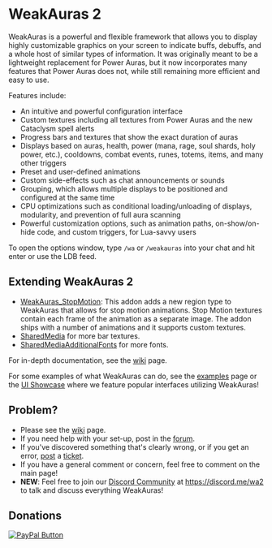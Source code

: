 # WeakAuras 2

WeakAuras is a powerful and flexible framework that allows you to display highly customizable graphics on your screen to indicate buffs, debuffs, and a whole host of similar types of information. It was originally meant to be a lightweight replacement for Power Auras, but it now incorporates many features that Power Auras does not, while still remaining more efficient and easy to use.

Features include:
* An intuitive and powerful configuration interface
* Custom textures including all textures from Power Auras and the new Cataclysm spell alerts
* Progress bars and textures that show the exact duration of auras
* Displays based on auras, health, power (mana, rage, soul shards, holy power, etc.), cooldowns, combat events, runes, totems, items, and many other triggers
* Preset and user-defined animations
* Custom side-effects such as chat announcements or sounds
* Grouping, which allows multiple displays to be positioned and configured at the same time
* CPU optimizations such as conditional loading/unloading of displays, modularity, and prevention of full aura scanning
* Powerful customization options, such as animation paths, on-show/on-hide code, and custom triggers, for Lua-savvy users

To open the options window, type `/wa` or `/weakauras` into your chat and hit enter or use the LDB feed.

## Extending WeakAuras 2
* [WeakAuras_StopMotion](https://www.wowace.com/addons/weakauras-stop-motion): This addon adds a new region type to WeakAuras that allows for stop motion animations. Stop Motion textures contain each frame of the animation as a separate image. The addon ships with a number of animations and it supports custom textures.
* [SharedMedia](https://www.wowace.com/addons/sharedmedia) for more bar textures.
* [SharedMediaAdditionalFonts](https://www.wowace.com/addons/shared-media-additional-fonts) for more fonts.

For in-depth documentation, see the [wiki](https://github.com/WeakAuras/WeakAuras2/wiki) page.

For some examples of what WeakAuras can do, see the [examples](https://github.com/WeakAuras/WeakAuras2/wiki/Examples) page or the [UI Showcase](https://www.wowace.com/addons/weakauras-2/pages/ui-showcase/) where we feature popular interfaces utilizing WeakAuras!

## Problem?
* Please see the [wiki](https://github.com/WeakAuras/WeakAuras2/wiki) page.
* If you need help with your set-up, post in the [forum](https://www.wowace.com/addons/weakauras-2/forum/).
* If you've discovered something that's clearly wrong, or if you get an error, [post](https://www.wowace.com/addons/weakauras-2/create-ticket/) a [ticket](https://www.wowace.com/addons/weakauras-2/tickets/).
* If you have a general comment or concern, feel free to comment on the main page!
* **NEW**: Feel free to join our [Discord Community](https://discord.me/wa2) at https://discord.me/wa2 to talk and discuss everything WeakAuras!

<h2>Donations</h2>
<a href="https://www.paypal.com/cgi-bin/webscr?cmd=_s-xclick&hosted_button_id=FRVH7EYXFDTUN" title="PayPal"><img src="https://www.paypalobjects.com/en_US/i/btn/btn_donateCC_LG.gif" alt="PayPal Button"/></a>
